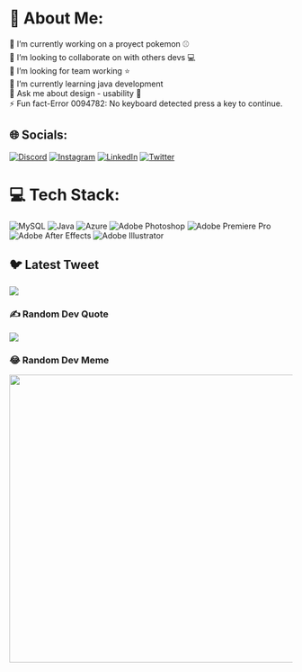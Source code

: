 # 💫 About Me:
🔭 I’m currently working on a proyect pokemon ⚾<br>👯 I’m looking to collaborate on with others devs 💻<br>🤝 I’m looking for team working ⭐<br>🌱 I’m currently learning java development <br>💬 Ask me about  design - usability 🤖<br>⚡ Fun fact-Error 0094782: No keyboard detected press a key to continue.


## 🌐 Socials:
[![Discord](https://img.shields.io/badge/Discord-%237289DA.svg?logo=discord&logoColor=white)](https://discord.gg/discord) [![Instagram](https://img.shields.io/badge/Instagram-%23E4405F.svg?logo=Instagram&logoColor=white)](https://instagram.com/https://www.instagram.com/jeanramirez_01) [![LinkedIn](https://img.shields.io/badge/LinkedIn-%230077B5.svg?logo=linkedin&logoColor=white)](https://linkedin.com/in/linkedin) [![Twitter](https://img.shields.io/badge/Twitter-%231DA1F2.svg?logo=Twitter&logoColor=white)](https://twitter.com/https://twitter.com/jeanramirez01) 

# 💻 Tech Stack:
![MySQL](https://img.shields.io/badge/mysql-%2300f.svg?style=for-the-badge&logo=mysql&logoColor=white) ![Java](https://img.shields.io/badge/java-%23ED8B00.svg?style=for-the-badge&logo=java&logoColor=white) ![Azure](https://img.shields.io/badge/azure-%230072C6.svg?style=for-the-badge&logo=azure-devops&logoColor=white) ![Adobe Photoshop](https://img.shields.io/badge/adobephotoshop-%2331A8FF.svg?style=for-the-badge&logo=adobephotoshop&logoColor=white) ![Adobe Premiere Pro](https://img.shields.io/badge/Adobe%20Premiere%20Pro-9999FF.svg?style=for-the-badge&logo=Adobe%20Premiere%20Pro&logoColor=white) ![Adobe After Effects](https://img.shields.io/badge/Adobe%20After%20Effects-9999FF.svg?style=for-the-badge&logo=Adobe%20After%20Effects&logoColor=white) ![Adobe Illustrator](https://img.shields.io/badge/adobeillustrator-%23FF9A00.svg?style=for-the-badge&logo=adobeillustrator&logoColor=white)


## 🐦 Latest Tweet
[![](https://gtce.itsvg.in/api?username=https://twitter.com/jeanramirez01)](https://github.com/VishwaGauravIn/github-twitter-card-embed)

### ✍️ Random Dev Quote
![](https://quotes-github-readme.vercel.app/api?type=horizontal&theme=radical)

### 😂 Random Dev Meme
<img src="https://rm.up.railway.app/" width="512px"/>

<!-- Proudly created with GPRM ( https://gprm.itsvg.in ) -->
